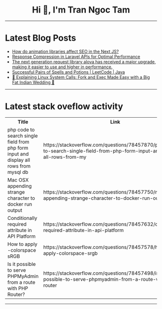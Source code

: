 <h1 align="center">Hi 👋, I'm Tran Ngoc Tam</h1>

---

# Latest Blog Posts 
<!-- BLOG-POST-LIST:START -->
- [How do animation libraries affect SEO in the Next JS?](https://dev.to/shakeebaftab/how-do-animation-libraries-affect-seo-in-the-next-js-52nm)
- [Response Compression in Laravel APIs for Optimal Performance](https://dev.to/rafaelogic/response-compression-in-laravel-apis-for-optimal-performance-apb)
- [The next generation request library alova has received a major upgrade, making it easier to use and higher in performance.](https://dev.to/coderhu/the-next-generation-request-library-alova-has-received-a-major-upgrade-making-it-easier-to-use-and-higher-in-performance-5efj)
- [Successful Pairs of Spells and Potions | LeetCode | Java](https://dev.to/tanujav/successful-pairs-of-spells-and-potions-leetcode-java-474h)
- [📌 Explaining Linux System Calls: Fork and Exec Made Easy with a Big Fat Indian Wedding 📌](https://dev.to/lakhera2015/explaining-linux-system-calls-fork-and-exec-made-easy-with-a-big-fat-indian-wedding-58n1)
<!-- BLOG-POST-LIST:END -->

---

# Latest stack oveflow activity
<table>
  <tr><th>Title</th><th>Link</th></tr>
  <!-- STACKOVERFLOW:START --><tr><td>php code to search single field from php form input and display all rows from mysql db</td><td>https://stackoverflow.com/questions/78457870/php-code-to-search-single-field-from-php-form-input-and-display-all-rows-from-my</td></tr><tr><td>Mac OSX appending strange character to docker run output</td><td>https://stackoverflow.com/questions/78457750/mac-osx-appending-strange-character-to-docker-run-output</td></tr><tr><td>Conditionally required attribute in API Platform</td><td>https://stackoverflow.com/questions/78457632/conditionally-required-attribute-in-api-platform</td></tr><tr><td>How to apply -colorspace sRGB</td><td>https://stackoverflow.com/questions/78457578/how-to-apply-colorspace-srgb</td></tr><tr><td>Is it possible to serve PHPMyAdmin from a route with PHP Router?</td><td>https://stackoverflow.com/questions/78457498/is-it-possible-to-serve-phpmyadmin-from-a-route-with-php-router</td></tr><!-- STACKOVERFLOW:END -->
</table>

---


